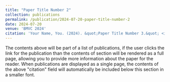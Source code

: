 ```yaml
---
title: "Paper Title Number 2"
collection: publications
permalink: /publication/2024-07-20-paper-title-number-2
date: 2024-07-20
venue: 'BMVC 2024'
citation: 'Your Name, You. (2024). &quot;Paper Title Number 3.&quot; <i>GitHub Journal of Bugs</i>. 1(3).'
---
```


The contents above will be part of a list of publications, if the user clicks the link for the publication than the contents of section will be rendered as a full page, allowing you to provide more information about the paper for the reader. When publications are displayed as a single page, the contents of the above "citation" field will automatically be included below this section in a smaller font.
